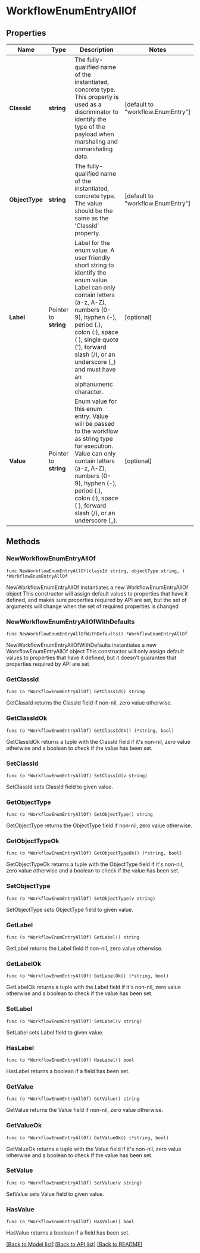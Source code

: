 # WorkflowEnumEntryAllOf

## Properties

Name | Type | Description | Notes
------------ | ------------- | ------------- | -------------
**ClassId** | **string** | The fully-qualified name of the instantiated, concrete type. This property is used as a discriminator to identify the type of the payload when marshaling and unmarshaling data. | [default to "workflow.EnumEntry"]
**ObjectType** | **string** | The fully-qualified name of the instantiated, concrete type. The value should be the same as the &#39;ClassId&#39; property. | [default to "workflow.EnumEntry"]
**Label** | Pointer to **string** | Label for the enum value. A user friendly short string to identify the enum value. Label can only contain letters (a-z, A-Z), numbers (0-9), hyphen (-), period (.), colon (:), space ( ), single quote (&#39;), forward slash (/), or an underscore (_) and must have an alphanumeric character. | [optional] 
**Value** | Pointer to **string** | Enum value for this enum entry. Value will be passed to the workflow as string type for execution. Value can only contain letters (a-z, A-Z), numbers (0-9), hyphen (-), period (.), colon (:), space ( ), forward slash (/), or an underscore (_). | [optional] 

## Methods

### NewWorkflowEnumEntryAllOf

`func NewWorkflowEnumEntryAllOf(classId string, objectType string, ) *WorkflowEnumEntryAllOf`

NewWorkflowEnumEntryAllOf instantiates a new WorkflowEnumEntryAllOf object
This constructor will assign default values to properties that have it defined,
and makes sure properties required by API are set, but the set of arguments
will change when the set of required properties is changed

### NewWorkflowEnumEntryAllOfWithDefaults

`func NewWorkflowEnumEntryAllOfWithDefaults() *WorkflowEnumEntryAllOf`

NewWorkflowEnumEntryAllOfWithDefaults instantiates a new WorkflowEnumEntryAllOf object
This constructor will only assign default values to properties that have it defined,
but it doesn't guarantee that properties required by API are set

### GetClassId

`func (o *WorkflowEnumEntryAllOf) GetClassId() string`

GetClassId returns the ClassId field if non-nil, zero value otherwise.

### GetClassIdOk

`func (o *WorkflowEnumEntryAllOf) GetClassIdOk() (*string, bool)`

GetClassIdOk returns a tuple with the ClassId field if it's non-nil, zero value otherwise
and a boolean to check if the value has been set.

### SetClassId

`func (o *WorkflowEnumEntryAllOf) SetClassId(v string)`

SetClassId sets ClassId field to given value.


### GetObjectType

`func (o *WorkflowEnumEntryAllOf) GetObjectType() string`

GetObjectType returns the ObjectType field if non-nil, zero value otherwise.

### GetObjectTypeOk

`func (o *WorkflowEnumEntryAllOf) GetObjectTypeOk() (*string, bool)`

GetObjectTypeOk returns a tuple with the ObjectType field if it's non-nil, zero value otherwise
and a boolean to check if the value has been set.

### SetObjectType

`func (o *WorkflowEnumEntryAllOf) SetObjectType(v string)`

SetObjectType sets ObjectType field to given value.


### GetLabel

`func (o *WorkflowEnumEntryAllOf) GetLabel() string`

GetLabel returns the Label field if non-nil, zero value otherwise.

### GetLabelOk

`func (o *WorkflowEnumEntryAllOf) GetLabelOk() (*string, bool)`

GetLabelOk returns a tuple with the Label field if it's non-nil, zero value otherwise
and a boolean to check if the value has been set.

### SetLabel

`func (o *WorkflowEnumEntryAllOf) SetLabel(v string)`

SetLabel sets Label field to given value.

### HasLabel

`func (o *WorkflowEnumEntryAllOf) HasLabel() bool`

HasLabel returns a boolean if a field has been set.

### GetValue

`func (o *WorkflowEnumEntryAllOf) GetValue() string`

GetValue returns the Value field if non-nil, zero value otherwise.

### GetValueOk

`func (o *WorkflowEnumEntryAllOf) GetValueOk() (*string, bool)`

GetValueOk returns a tuple with the Value field if it's non-nil, zero value otherwise
and a boolean to check if the value has been set.

### SetValue

`func (o *WorkflowEnumEntryAllOf) SetValue(v string)`

SetValue sets Value field to given value.

### HasValue

`func (o *WorkflowEnumEntryAllOf) HasValue() bool`

HasValue returns a boolean if a field has been set.


[[Back to Model list]](../README.md#documentation-for-models) [[Back to API list]](../README.md#documentation-for-api-endpoints) [[Back to README]](../README.md)


